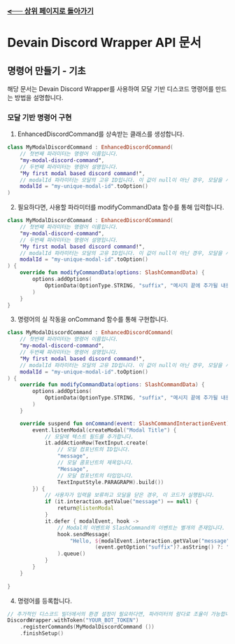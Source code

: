 ### [~~<⠀⠀~~ 상위 페이지로 돌아가기](../README.md?tab=readme-ov-file#%EC%82%AC%EC%9A%A9%EB%B2%95)

# Devain Discord Wrapper API 문서

## 명령어 만들기 - 기초

해당 문서는 Devain Discord Wrapper를 사용하여 모달 기반 디스코드 명령어를 만드는 방법을 설명합니다.

### 모달 기반 명령어 구현

1. EnhancedDiscordCommand를 상속받는 클래스를 생성합니다.
```kotlin
class MyModalDiscordCommand : EnhancedDiscordCommand(
    // 첫번째 파라미터는 명령어 이름입니다. 
    "my-modal-discord-command",
    // 두번째 파라미터는 명령어 설명입니다.
    "My first modal based discord command!",
    // modalId 파라미터는 모달의 고유 ID입니다. 이 값이 null이 아닌 경우, 모달을 사용합니다.
    modalId = "my-unique-modal-id".toOption()
)
```

2. 필요하다면, 사용할 파라미터를 modifyCommandData 함수를 통해 입력합니다.

```kotlin
class MyModalDiscordCommand : EnhancedDiscordCommand(
    // 첫번째 파라미터는 명령어 이름입니다. 
    "my-modal-discord-command",
    // 두번째 파라미터는 명령어 설명입니다.
    "My first modal based discord command!",
    // modalId 파라미터는 모달의 고유 ID입니다. 이 값이 null이 아닌 경우, 모달을 사용합니다.
    modalId = "my-unique-modal-id".toOption()
) {
    override fun modifyCommandData(options: SlashCommandData) {
        options.addOptions(
            OptionData(OptionType.STRING, "suffix", "메시지 끝에 추가될 내용입니다..", true),
        )
    }
}
```
3. 명령어의 실 작동을 onCommand 함수를 통해 구현합니다.
```kotlin
class MyModalDiscordCommand : EnhancedDiscordCommand(
    // 첫번째 파라미터는 명령어 이름입니다. 
    "my-modal-discord-command",
    // 두번째 파라미터는 명령어 설명입니다.
    "My first modal based discord command!",
    // modalId 파라미터는 모달의 고유 ID입니다. 이 값이 null이 아닌 경우, 모달을 사용합니다.
    modalId = "my-unique-modal-id".toOption()
) {
    override fun modifyCommandData(options: SlashCommandData) {
        options.addOptions(
            OptionData(OptionType.STRING, "suffix", "메시지 끝에 추가될 내용입니다..", true),
        )
    }

    override suspend fun onCommand(event: SlashCommandInteractionEvent) {
        event.listenModal(createModal("Modal Title") {
            // 모달에 텍스트 필드를 추가합니다.
            it.addActionRow(TextInput.create(
                // 모달 컴포넌트의 ID입니다.
                "message",
                // 모달 콤포넌트의 제목입니다.
                "Message", 
                // 모달 컴포넌트의 타입입니다.
                TextInputStyle.PARAGRAPH).build())
        }) {
            // 사용자가 입력을 보류하고 모달을 닫은 경우, 이 코드가 실행됩니다.
            if (it.interaction.getValue("message") == null) {
                return@listenModal
            }
            it.defer { modalEvent, hook ->
                // Modal의 이벤트와 SlashCommand의 이벤트는 별개의 존재입니다.
                hook.sendMessage(
                    "Hello, ${modalEvent.interaction.getValue("message")!!.asString()}!" + 
                            (event.getOption("suffix")?.asString() ?: "") 
                ).queue()
            }
        }
    }
    
}
```
4. 명령어를 등록합니다.

```kotlin
// 추가적인 디스코드 빌더에서의 환경 설정이 필요하다면, 파라미터의 람다로 조율이 가능합니다.
DiscordWrapper.withToken("YOUR_BOT_TOKEN")
    .registerCommands(MyModalDiscordCommand ())
    .finishSetup()
```
